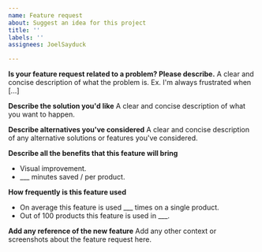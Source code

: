 ```yaml
---
name: Feature request
about: Suggest an idea for this project
title: ''
labels: ''
assignees: JoelSayduck

---
```


**Is your feature request related to a problem? Please describe.**
A clear and concise description of what the problem is. Ex. I'm always frustrated when [...]


**Describe the solution you'd like**
A clear and concise description of what you want to happen.


**Describe alternatives you've considered**
A clear and concise description of any alternative solutions or features you've considered.


**Describe all the benefits that this feature will bring**
- Visual improvement.
- ___ minutes saved / per product.


**How frequently is this feature used**
- On average this feature is used ___ times on a single product.
- Out of 100 products this feature is used in ___.


**Add any reference of the new feature**
Add any other context or screenshots about the feature request here.
